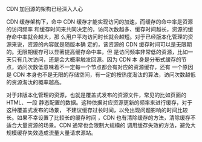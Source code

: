 CDN 加回源的架构已经深入人心

CDN 缓存架构下，命中 CDN 缓存才能实现访问的加速，而缓存的命中率是资源的访问频率
和缓存时间来共同决定的，访问次数越多、缓存时间越长，资源的缓存命中率就会越大，那
么用户平均访问时长就会越短。对于已经版本化管理的资源来说，资源的内容就是随版本确
定的，该资源的 CDN 缓存时间可以是无限期的。无限期缓存可以显著提高缓存命中率，但
是访问频率非常低的资源，比如一天只有几次访问，还是会大概率触发回源。因为 CDN 本
身是分布式缓存的节点，访问次数低意味着不一定每一个节点都会有对应的资源缓存，还有
一个原因是 CDN 本身也不是无限的存储空间，有一定的按热度淘汰的算法，访问次数越低
的资源淘汰的概率越高。

对于非版本化管理的资源，也就是覆盖式发布的资源文件，常见的比如页面的 HTML、一段
静态配置的数据。这种依据对应资源更新的频率来进行缓存，对于这种覆盖式发布的场景，
不建议缓存过长时间，以免出现问题影响的时间比较长。如果不幸设置了比较长的缓存时间
，CDN 也有清除缓存的方法，清除缓存不适合大量资源的场景。CDN 通常也会限制大规模的
调用缓存失效的方法，避免大规模缓存失效造成流量大量请求源站。

